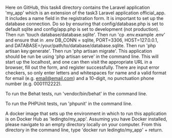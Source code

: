 Here on GitHub, this task4 directory contains the Laravel application 'my_app' which is an extension of the task3 Laravel application official_app. It includes a name field in the registration form. It is important to set up the database connection. Do so by ensuring that config/database.php is set to default sqlite and config/app.php is set to development (not production). Then run 'touch database/database.sqlite'. Then run 'cp .env.example .env' and ensure that in .env DB_CONN = sqlite, PORT=3306, HOST=127.0.0.1, and DATABASE=/your/path/to/database/database.sqlite. Then run 'php artisan key:generate'. Then run 'php artisan migrate'. This application should be run be using 'php artisan serve' in the command line. This will start up the localhost, and one can then visit the appropriate URL in a browser, fill out the form, and register successfully. There are input error checkers, so only enter letters and whitespaces for name and a valid format for email (e.g. email@email.com) and a 10-digit, no punctuation phone number (e.g. 0001112222).

To run the Behat tests, run 'vendor/bin/behat' in the command line.

To run the PHPUnit tests, run 'phpunit' in the command line.

A docker image that sets up the environment in which to run this application is on Docker Hub as 'ledingto/my_app'. Assuming you have Docker installed, please navigate to an empty directory locally on your computer. From this directory in the command line, type 'docker run ledingto/my_app' + return.

